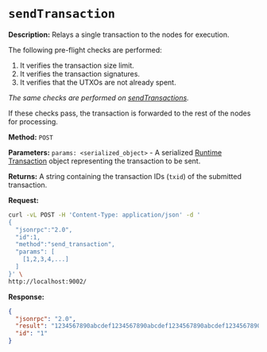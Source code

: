 # `sendTransaction`

**Description:** Relays a single transaction to the nodes for execution. 

The following pre-flight checks are performed:
1. It verifies the transaction size limit.
2. It verifies the transaction signatures.
3. It verifies that the UTXOs are not already spent.

_The same checks are performed on [sendTransactions]._

If these checks pass, the transaction is forwarded to the rest of the nodes for processing.

**Method:** `POST`

**Parameters:**
    `params: <serialized_object>` - A serialized [Runtime Transaction] object representing the transaction to be sent.

**Returns:** A string containing the transaction IDs (`txid`) of the submitted transaction.

**Request:**
```bash
curl -vL POST -H 'Content-Type: application/json' -d '
{
  "jsonrpc":"2.0",
  "id":1,
  "method":"send_transaction",
  "params": [
    [1,2,3,4,...]
  ]
}' \
http://localhost:9002/
```

**Response:**
```json
{
  "jsonrpc": "2.0",
  "result": "1234567890abcdef1234567890abcdef1234567890abcdef1234567890abcdef",
  "id": "1"
}
```

<!-- Internal -->
[sendTransactions]: ./send-transactions.md
[Runtime Transaction]: ../../sdk/runtime-transaction.md
